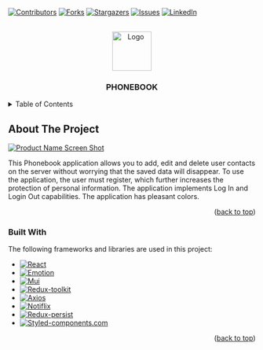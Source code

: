 <!-- Improved compatibility of back to top link: See: https://github.com/othneildrew/Best-README-Template/pull/73 -->

<a name="readme-top"></a>

<!--
*** Thanks for checking out the Best-README-Template. If you have a suggestion
*** that would make this better, please fork the repo and create a pull request
*** or simply open an issue with the tag "enhancement".
*** Don't forget to give the project a star!
*** Thanks again! Now go create something AMAZING! :D
-->

<!-- PROJECT SHIELDS -->
<!--
*** I'm using markdown "reference style" links for readability.
*** Reference links are enclosed in brackets [ ] instead of parentheses ( ).
*** See the bottom of this document for the declaration of the reference variables
*** for contributors-url, forks-url, etc. This is an optional, concise syntax you may use.
*** https://www.markdownguide.org/basic-syntax/#reference-style-links
-->

[![Contributors][contributors-shield]][contributors-url]
[![Forks][forks-shield]][forks-url] [![Stargazers][stars-shield]][stars-url]
[![Issues][issues-shield]][issues-url]
[![LinkedIn][linkedin-shield]][linkedin-url]

<!-- PROJECT LOGO -->
<br />
<div align="center">
  <a href="https://github.com/AleksArden/phonebook">
    <img src="images/project.png" alt="Logo" width="80" height="80">
  </a>

  <h3 align="center">PHONEBOOK</h3>

</div>

<!-- TABLE OF CONTENTS -->
<details>
  <summary>Table of Contents</summary>
  <ol>
    <li>
      <a href="#about-the-project">About The Project</a>
      <ul>
        <li><a href="#built-with">Built With</a></li>
      </ul>
    </li>
    <li>
      <a href="#getting-started">Getting Started</a>
      <ul>
        <li><a href="#prerequisites">Prerequisites</a></li>
        <li><a href="#installation">Installation</a></li>
      </ul>
    </li>
    <li><a href="#usage">Usage</a></li>
    <li><a href="#roadmap">Roadmap</a></li>
    <li><a href="#contributing">Contributing</a></li>
    <li><a href="#license">License</a></li>
    <li><a href="#contact">Contact</a></li>
    <li><a href="#acknowledgments">Acknowledgments</a></li>
  </ol>
</details>

<!-- ABOUT THE PROJECT -->

## About The Project

[![Product Name Screen Shot][product-screenshot]](https://aleksarden.github.io/phonebook/)

This Phonebook application allows you to add, edit and delete user contacts on
the server without worrying that the saved data will disappear. To use the
application, the user must register, which further increases the protection of
personal information. The application implements Log In and Login Out
capabilities. The application has pleasant colors.

<p align="right">(<a href="#readme-top">back to top</a>)</p>

### Built With

The following frameworks and libraries are used in this project:

- [![React][react.js]][react-url]
- [![Emotion][emotion]][emotion-url]
- [![Mui][mui]][mui-url]
- [![Redux-toolkit][redux-toolkit.js]][redux-toolkit.js-url]
- [![Axios][axios-http.com]][axios-url]
- [![Notiflix][notiflix]][notiflix-url]
- [![Redux-persist][redux-persist]][redux-persist]
- [![Styled-components.com][styled-components.com]][styled-components-url]

<p align="right">(<a href="#readme-top">back to top</a>)</p>

<!-- GETTING STARTED

## Getting Started

This is an example of how you may give instructions on setting up your project
locally. To get a local copy up and running follow these simple example steps.

### Prerequisites

This is an example of how to list things you need to use the software and how to
install them.

- npm
  ```sh
  npm install npm@latest -g
  ```

### Installation

_Below is an example of how you can instruct your audience on installing and
setting up your app. This template doesn't rely on any external dependencies or
services._

1. Get a free API Key at [https://example.com](https://example.com)
2. Clone the repo
   ```sh
   git clone https://github.com/your_username_/Project-Name.git
   ```
3. Install NPM packages
   ```sh
   npm install
   ```
4. Enter your API in `config.js`
   ```js
   const API_KEY = 'ENTER YOUR API';
   ```

<p align="right">(<a href="#readme-top">back to top</a>)</p>

<!-- USAGE EXAMPLES -->

<!-- ## Usage

Use this space to show useful examples of how a project can be used. Additional
screenshots, code examples and demos work well in this space. You may also link
to more resources.

_For more examples, please refer to the [Documentation](https://example.com)_

<p align="right">(<a href="#readme-top">back to top</a>)</p> -->

<!-- ROADMAP -->

<!-- ## Roadmap

- [x] Add Changelog
- [x] Add back to top links
- [ ] Add Additional Templates w/ Examples
- [ ] Add "components" document to easily copy & paste sections of the readme
- [ ] Multi-language Support
  - [ ] Chinese
  - [ ] Spanish

See the
[open issues](https://github.com/othneildrew/Best-README-Template/issues) for a
full list of proposed features (and known issues).

<p align="right">(<a href="#readme-top">back to top</a>)</p> -->

<!-- CONTRIBUTING -->

<!-- ## Contributing

Contributions are what make the open source community such an amazing place to
learn, inspire, and create. Any contributions you make are **greatly
appreciated**.

If you have a suggestion that would make this better, please fork the repo and
create a pull request. You can also simply open an issue with the tag
"enhancement". Don't forget to give the project a star! Thanks again!

1. Fork the Project
2. Create your Feature Branch (`git checkout -b feature/AmazingFeature`)
3. Commit your Changes (`git commit -m 'Add some AmazingFeature'`)
4. Push to the Branch (`git push origin feature/AmazingFeature`)
5. Open a Pull Request

<p align="right">(<a href="#readme-top">back to top</a>)</p> -->

<!-- LICENSE -->

<!-- ## License

Distributed under the MIT License. See `LICENSE.txt` for more information.

<p align="right">(<a href="#readme-top">back to top</a>)</p> -->

<!-- CONTACT -->

<!-- ## Contact

Your Name - [@your_twitter](https://twitter.com/your_username) -
email@example.com

Project Link:
[https://github.com/your_username/repo_name](https://github.com/your_username/repo_name)

<p align="right">(<a href="#readme-top">back to top</a>)</p> -->

<!-- ACKNOWLEDGMENTS -->

<!-- ## Acknowledgments

Use this space to list resources you find helpful and would like to give credit
to. I've included a few of my favorites to kick things off!

- [Choose an Open Source License](https://choosealicense.com)
- [GitHub Emoji Cheat Sheet](https://www.webpagefx.com/tools/emoji-cheat-sheet)
- [Malven's Flexbox Cheatsheet](https://flexbox.malven.co/)
- [Malven's Grid Cheatsheet](https://grid.malven.co/)
- [Img Shields](https://shields.io)
- [GitHub Pages](https://pages.github.com)
- [Font Awesome](https://fontawesome.com)
- [React Icons](https://react-icons.github.io/react-icons/search)

<p align="right">(<a href="#readme-top">back to top</a>)</p> -->

<!-- MARKDOWN LINKS & IMAGES -->
<!-- https://www.markdownguide.org/basic-syntax/#reference-style-links -->

[contributors-shield]:
  https://img.shields.io/github/contributors/AleksArden/phonebook.svg?style=for-the-badge
[contributors-url]: https://github.com/AleksArden/phonebook/graphs/contributors
[forks-shield]:
  https://img.shields.io/github/forks/AleksArden/phonebook.svg?style=for-the-badge
[forks-url]: https://github.com/AleksArden/phonebook/network/members
[stars-shield]:
  https://img.shields.io/github/stars/AleksArden/phonebook.svg?style=for-the-badge
[stars-url]: https://github.com/AleksArden/phonebook/stargazers
[issues-shield]:
  https://img.shields.io/github/issues/AleksArden/phonebook.svg?style=for-the-badge
[issues-url]: https://github.com/AleksArden/phonebook/issues
[linkedin-shield]:
  https://img.shields.io/badge/-LinkedIn-black.svg?style=for-the-badge&logo=linkedin&colorB=555
[linkedin-url]: https://www.linkedin.com/in/aleks-arden/
[product-screenshot]: images/screenshot.png
[react.js]:
  https://img.shields.io/badge/React-20232A?style=for-the-badge&logo=react&logoColor=61DAFB
[react-url]: https://reactjs.org/
[emotion]:
  https://img.shields.io/badge/emotion-000000?style=for-the-badge&logo=emotion&logoColor=white
[emotion-url]: https://emotion.sh/docs/introduction/
[mui]:
  https://img.shields.io/badge/mui-35495E?style=for-the-badge&logo=mui&logoColor=4FC08D
[mui-url]: https://mui.com/
[redux-toolkit.js]:
  https://img.shields.io/badge/redux-toolkit.js-DD0031?style=for-the-badge&logo=redux-toolkitdotjs&logoColor=white
[redux-toolkit.js-url]: https://redux-toolkit.js.org/
[axios-http.com]:
  https://img.shields.io/badge/axios-4A4A55?style=for-the-badge&logo=axios&logoColor=FF3E00
[axios-url]: https://axios-http.com/
[notiflix]:
  https://img.shields.io/badge/notiflix-FF2D20?style=for-the-badge&logo=notiflix&logoColor=white
[notiflix-url]: https://notiflix.github.io/documentation
[redux-persist]:
  https://img.shields.io/badge/redux-persist-563D7C?style=for-the-badge&logo=redux-persist&logoColor=white
[redux-persist-url]: https://github.com/rt2zz/redux-persist
[styled-components.com]:
  https://img.shields.io/badge/styled-components-0769AD?style=for-the-badge&logo=styled-components&logoColor=white
[styled-components-url]: https://styled-components.com/

